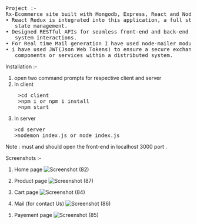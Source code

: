 
<pre>Project :-
Rx-Ecommerce site built with Mongodb, Express, React and Node js, it is the Full-Stack project(MERN).
• React Redux is integrated into this application, a full stack application, to ensure enable 28% more efficient 
   state management.
• Designed RESTful APIs for seamless front-end and back-end integration, enhancing data handling and 
   system interactions.
• For Real time Mail generation I have used node-mailer module in node js.
• i have used JWT(Json Web Tokens) to ensure a secure exchange of user information across application 
   components or services within a distributed system.
</pre>

Installation :-
1. open two command prompts for respective client and server
2. In client
  <pre>
    >cd client
    >npm i or npm i install
    >npm start</pre>
3. In server
   <pre>
   >cd server
   >nodemon index.js or node index.js
   </pre>

Note : must and should open the front-end in localhost 3000 port .
 

Screenshots :-
1. Home page
   ![Screenshot (82)](https://github.com/Lohitkallugol/Rx123/assets/162778623/9b5173e0-12bd-4754-a6f6-655c761b9a79)

2. Product page
   ![Screenshot (87)](https://github.com/Lohitkallugol/Rx123/assets/162778623/b7a48bed-e281-4d18-ad85-dc24c9470823)

3. Cart page
   ![Screenshot (84)](https://github.com/Lohitkallugol/Rx123/assets/162778623/83e40de8-460e-47e9-90fd-d89794414aa4)

4. Mail (for contact Us)
   ![Screenshot (86)](https://github.com/Lohitkallugol/Rx123/assets/162778623/9583fe8a-e111-41ea-af8a-fb58e22a0087)

5. Payement page
   ![Screenshot (85)](https://github.com/Lohitkallugol/Rx123/assets/162778623/f1f2c16c-d400-4d0a-ab29-7978f52f65b9)



